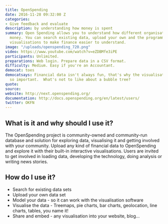 ```yaml
---
title: OpenSpending
date: 2016-11-28 09:32:00 Z
categories:
- Give feedback and evaluate
description: by understanding how money is spent
summary: Open Spending allows you to understand how different organisations spend
  money. You can search existing data, upload your own and the programme provides
  visualisations to make finance easier to understand.
image: "/uploads/openspending_720.png"
video: https://www.youtube.com/watch?v=eZDBMfe3iPE
participants: Unlimited.
preparations: Web login. Prepare data in a CSV format.
difficulty: Medium. Easy if you're an Accountant.
democat: toes
democatsays: Financial data isn't always fun, that's why the visualisation tools are
  so important.  What's not to like about a bubble tree?
quote: 
source: 
website: http://next.openspending.org/
documentation: http://docs.openspending.org/en/latest/users/
twitter: OKFN
---
```


## What is it and why should I use it?

The OpenSpending project is community-owned and community-run database and solution for exploring data, visualising it and getting involved with your community. Upload any kind of financial data to OpenSpending and explore it with their built-in interactive visualisations. Users are invited to get involved in loading data, developing the technology, doing analysis or writing news stories.

## How do I use it?

* Search for existing data sets
* Upload your own data set
* Model your data - so it can work with the visualisation software
* Visualise the data - Treemaps, pie charts, bar charts, geolocation, line charts, tables, you name it!
* Share and embed - any visualisation into your website, blog...
